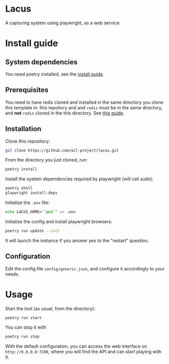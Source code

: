 # Lacus

A capturing system using playwright, as a web service.

# Install guide

## System dependencies

You need poetry installed, see the [install guide](https://python-poetry.org/docs/).

## Prerequisites

You need to have redis cloned and installed in the same directory you clone this template in:
this repoitory and and `redis` must be in the same directory, and **not** `redis` cloned in the
this directory. See [this guide](https://www.lookyloo.eu/docs/main/install-lookyloo.html#_install_redis).

## Installation

Clone this repository:

```bash
git clone https://github.com/ail-project/lacus.git
```

From the directory you just cloned, run:

```bash
poetry install
```

Install the system dependencies required by playwright (will call sudo):

```bash
poetry shell
playwright install-deps
```

Initialize the `.env` file:

```bash
echo LACUS_HOME="`pwd`" >> .env
```

Initialize the config and install playwright browsers:

```bash
poetry run update --init
```

It will launch the instance if you answer yes to the "restart" question.

## Configuration

Edit the config file `config/generic.json`, and configure it accordingly to your needs.

# Usage

Start the tool (as usual, from the directory):

```bash
poetry run start
```

You can stop it with

```bash
poetry run stop
```

With the default configuration, you can access the web interface on `http://0.0.0.0:7100`,
where you will find the API and can start playing with it.
